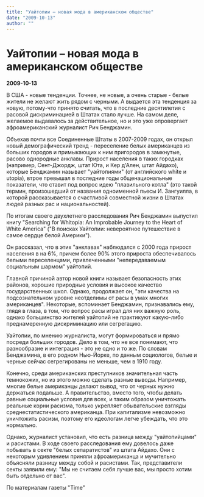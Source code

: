 ```yaml
---
title: "Уайтопии – новая мода в американском обществе"
date: "2009-10-13"
author: ""
---
```


# Уайтопии – новая мода в американском обществе

**2009-10-13** 

В США - новые тенденции. Точнее, не новые, а очень старые - белые жители не желают жить рядом с черными. А выдается эта тенденция за новую, потому-что принято считать, что в последние десятилетия с расовой дискриминацией в Штатах стало лучше. На самом деле, желаемое выдавалось за действительное, но и это уже опровергает афроамериканский журналист Рич Бенджамин.

Объехав почти все Соединенные Штаты в 2007-2009 годах, он открыл новый демографический тренд - переселение белых американцев из больших городов и примыкающих к ним пригородов в замкнутые, расово однородные анклавы. Прирост населения в таких городках (например, Сент-Джордж, штат Юта, и Кер д'Ален, штат Айдахо), которые Бенджамин называет "уайтопиями" (от английского white и utopia), втрое превышал в последние годы общенациональные показатели, что ставит под вопрос идею "плавильного котла" (это такой термин, произошедший от названия одноименной пьесы И. Зангуилла, в которой рассказывается о счастливой совместной жизни в Штатах людей разных рас и национальностей).

По итогам своего двухлетнего расследования Рич Бенджамин выпустил книгу "Searching for Whitopia: An Improbable Journey to the Heart of White America" ("В поисках Уайтопии: невероятное путешествие в самое сердце белой Америки").

Он рассказал, что в этих "анклавах" наблюдался с 2000 года прирост населения в на 6%, причем более 90% этого прироста обеспечивалось белыми переселенцами, привлеченными "непередаваемым социальным шармом" уайтопий.

Главной причиной автор новой книги называет безопасность этих районов, хорошие природные условия и высокое качество государственных школ. Однако, продолжает он, "эти качества на подсознательном уровне неотделимы от расы в умах многих американцев". Некоторые, вспоминает Бенджамин, признавались ему, глядя в глаза, в том, что вопрос расы играл для них важную роль, однако большинство жителей уайтопий не практикуют какую-либо преднамеренную дискриминацию или сегрегацию.

Уайтопии, по мнению журналиста, могут формироваться и прямо посреди больших городов. Дело в том, что не все понимают, что разнообразие и интеграция - это не одно и то же. По словам Бенджамина, в его родном Нью-Йорке, по данным социологов, белые и черные сейчас сегрегированы не меньше, чем в 1910 году.

Конечно, среди американских преступников значительная часть темнокожих, но из этого можно сделать разные выводы. Например, многие белые американцы делают вывод, что от черных нужно держаться подальше. А правительство, вместо того, чтобы делать равные социальные условия для всех, и таким образом уничтожать реальные корни расизма, только укрепляет обывательские взгляды среднестатистического американца. При капитализме невозможно уничтожить расизм, поэтому его идеологам легче убеждать, что это нормально.

Однако, журналист установил, что есть разница между "уайтопийцами" и расистами. В ходе своего расследования ему довелось даже побывать в секте "белых сепаратистов" из штата Айдахо. Они с некоторым удивлением приняли афроамериканца и мучительно объясняли разницу между собой и расистами. Так, представители секты заявили ему: "Мы не считаем себя лучше вас, мы просто хотим быть отдельно от вас".

По материалам газеты "Time"